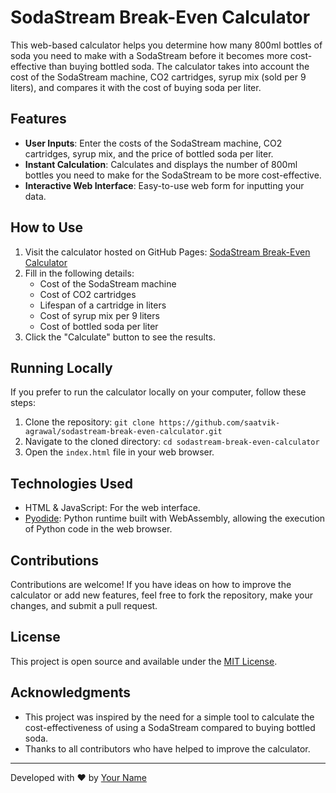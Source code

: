 # SodaStream Break-Even Calculator

This web-based calculator helps you determine how many 800ml bottles of soda you need to make with a SodaStream before it becomes more cost-effective than buying bottled soda. The calculator takes into account the cost of the SodaStream machine, CO2 cartridges, syrup mix (sold per 9 liters), and compares it with the cost of buying soda per liter.

## Features

- **User Inputs**: Enter the costs of the SodaStream machine, CO2 cartridges, syrup mix, and the price of bottled soda per liter.
- **Instant Calculation**: Calculates and displays the number of 800ml bottles you need to make for the SodaStream to be more cost-effective.
- **Interactive Web Interface**: Easy-to-use web form for inputting your data.

## How to Use

1. Visit the calculator hosted on GitHub Pages: [SodaStream Break-Even Calculator](https://saatvik-agrawal.github.io/sodastream-break-even-calculator/)
2. Fill in the following details:
    - Cost of the SodaStream machine
    - Cost of CO2 cartridges
    - Lifespan of a cartridge in liters
    - Cost of syrup mix per 9 liters
    - Cost of bottled soda per liter
3. Click the "Calculate" button to see the results.

## Running Locally

If you prefer to run the calculator locally on your computer, follow these steps:

1. Clone the repository: `git clone https://github.com/saatvik-agrawal/sodastream-break-even-calculator.git`
2. Navigate to the cloned directory: `cd sodastream-break-even-calculator`
3. Open the `index.html` file in your web browser.

## Technologies Used

- HTML & JavaScript: For the web interface.
- [Pyodide](https://pyodide.org): Python runtime built with WebAssembly, allowing the execution of Python code in the web browser.

## Contributions

Contributions are welcome! If you have ideas on how to improve the calculator or add new features, feel free to fork the repository, make your changes, and submit a pull request.

## License

This project is open source and available under the [MIT License](LICENSE).

## Acknowledgments

- This project was inspired by the need for a simple tool to calculate the cost-effectiveness of using a SodaStream compared to buying bottled soda.
- Thanks to all contributors who have helped to improve the calculator.

---

Developed with ❤️ by [Your Name](https://github.com/saatvik-agrawal)
